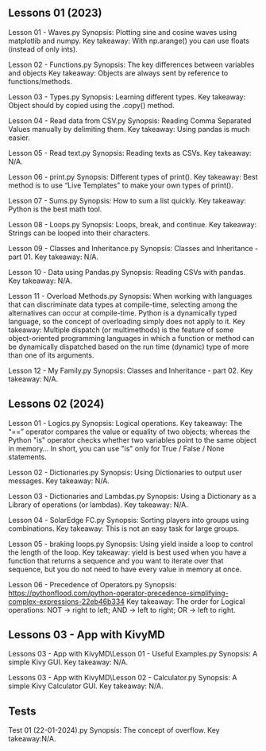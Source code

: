 ##  Lessons 01 (2023)


Lesson 01 - Waves.py
Synopsis: Plotting sine and cosine waves using matplotlib and numpy.
Key takeaway: With np.arange() you can use floats (instead of only ints).

Lesson 02 - Functions.py
Synopsis: The key differences between variables and objects
Key takeaway: Objects are always sent by reference to functions/methods.

Lesson 03 - Types.py
Synopsis: Learning different types.
Key takeaway: Object should by copied using the .copy() method.

Lesson 04 - Read data from CSV.py
Synopsis: Reading Comma Separated Values manually by delimiting them.
Key takeaway: Using pandas is much easier.

Lesson 05 - Read text.py
Synopsis: Reading texts as CSVs.
Key takeaway: N/A.

Lesson 06 - print.py
Synopsis: Different types of print().
Key takeaway: Best method is to use “Live Templates” to make your own types of print().

Lesson 07 - Sums.py
Synopsis: How to sum a list quickly. 
Key takeaway: Python is the best math tool.

Lesson 08 - Loops.py
Synopsis: Loops, break, and continue.
Key takeaway: Strings can be looped into their characters.

Lesson 09 - Classes and Inheritance.py
Synopsis: Classes and Inheritance - part 01.
Key takeaway: N/A.

Lesson 10 - Data using Pandas.py
Synopsis: Reading CSVs with pandas.
Key takeaway: N/A.

Lesson 11 - Overload Methods.py
Synopsis: When working with languages that can discriminate data types at compile-time, selecting among the alternatives can occur at compile-time. Python is a dynamically typed language, so the concept of overloading simply does not apply to it.
Key takeaway: Multiple dispatch (or multimethods) is the feature of some object-oriented programming languages in which a function or method can be dynamically dispatched based on the run time (dynamic) type of more than one of its arguments.

Lesson 12 - My Family.py
Synopsis: Classes and Inheritance - part 02.
Key takeaway: N/A.



##  Lessons 02 (2024)


Lesson 01 - Logics.py
Synopsis: Logical operations.
Key takeaway: The “==” operator compares the value or equality of two objects; whereas the Python "is" operator checks whether two variables point to the same object in memory… In short, you can use "is" only for True / False / None statements.

Lesson 02 - Dictionaries.py
Synopsis: Using Dictionaries to output user messages.
Key takeaway: N/A.

Lesson 03 - Dictionaries and Lambdas.py
Synopsis: Using a Dictionary as a Library of operations (or lambdas).
Key takeaway: N/A.

Lesson 04 - SolarEdge FC.py
Synopsis: Sorting players into groups using combinations.
Key takeaway: This is not an easy task for large groups.

Lesson 05 - braking loops.py
Synopsis: Using yield inside a loop to control the length of the loop.
Key takeaway: yield is best used when you have a function that returns a sequence and you want to iterate over that sequence, but you do not need to have every value in memory at once.

Lesson 06 - Precedence of Operators.py
Synopsis: https://pythonflood.com/python-operator-precedence-simplifying-complex-expressions-22eb46b334
Key takeaway: The order for Logical operations: NOT → right to left; AND → left to right; OR → left to right.



##  Lessons 03 - App with KivyMD


Lessons 03 - App with KivyMD\Lesson 01 - Useful Examples.py
Synopsis: A simple Kivy GUI.
Key takeaway: N/A.

Lessons 03 - App with KivyMD\Lesson 02 - Calculator.py
Synopsis: A simple Kivy Calculator GUI.
Key takeaway: N/A.



##  Tests


Test 01 (22-01-2024).py
Synopsis: The concept of overflow.
Key takeaway:N/A.
